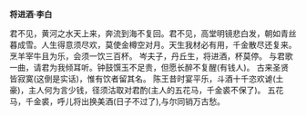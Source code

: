 **将进酒·李白**

君不见，黄河之水天上来，奔流到海不复回。君不见，高堂明镜悲白发，朝如青丝暮成雪。人生得意须尽欢，莫使金樽空对月。天生我材必有用，千金散尽还复来。烹羊宰牛且为乐，会须一饮三百杯。
岑夫子，丹丘生，将进酒，杯莫停。
与君歌一曲，请君为我倾耳听。钟鼓馔玉不足贵，但愿长醉不复醒(有钱人)。
古来圣贤皆寂寞(这倒是实话)，惟有饮者留其名。
陈王昔时宴平乐，斗酒十千恣欢谑(土豪)，主人何为言少钱，径须沽取对君酌(主人的五花马，千金裘不保了)。
五花马，千金裘，呼儿将出换美酒(日子不过了),与尔同销万古愁。